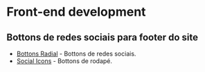 # Front-end development #
## Bottons de redes sociais para footer do site ##
* [Bottons Radial](https://emersonn-e-coder.github.io/Bottons-radial/) - Bottons de redes sociais.
* [Social Icons](https://emersonn-e-coder.github.io/Social-icons/) - Bottons de rodapé.
